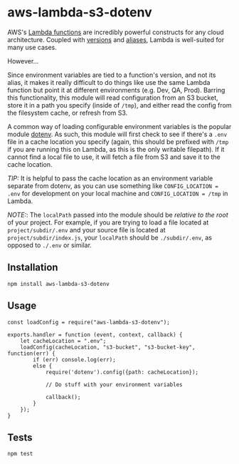aws-lambda-s3-dotenv
====================

AWS's [Lambda functions](https://aws.amazon.com/lambda/) are incredibly powerful constructs for any cloud architecture. Coupled with [versions](https://docs.aws.amazon.com/lambda/latest/dg/versioning-intro.html) and [aliases](https://docs.aws.amazon.com/lambda/latest/dg/aliases-intro.html), Lambda is well-suited for many use cases.

However...

Since environment variables are tied to a function's version, and not its alias, it makes it really difficult to do things like use the same Lambda function but point it at different environments (e.g. Dev, QA, Prod). Barring this functionality, this module will read configuration from an S3 bucket, store it in a path you specify (inside of `/tmp`), and either read the config from the filesystem cache, or refresh from S3.

A common way of loading configurable environment variables is the popular module [dotenv](https://github.com/motdotla/dotenv). As such, this module will first check to see if there's a `.env` file in a cache location you specify (again, this should be prefixed with `/tmp` if you are running this on Lambda, as this is the only writable filepath). If it cannot find a local file to use, it will fetch a file from S3 and save it to the cache location.

*TIP:* It is helpful to pass the cache location as an environment variable separate from dotenv, as you can use something like `CONFIG_LOCATION = .env` for development on your local machine and `CONFIG_LOCATION = /tmp` in Lambda.

*NOTE:*: The `localPath` passed into the module should be _relative to the root_ of your project. For example, if you are trying to load a file located at `project/subdir/.env` and your source file is located at `project/subdir/index.js`, your `localPath` should be `./subdir/.env`, as opposed to `./.env` or similar.

## Installation
`npm install aws-lambda-s3-dotenv`

## Usage
```
const loadConfig = require("aws-lambda-s3-dotenv");

exports.handler = function (event, context, callback) {
    let cacheLocation = ".env";
    loadConfig(cacheLocation, "s3-bucket", "s3-bucket-key", function(err) {
        if (err) console.log(err);
        else {
            require('dotenv').config({path: cacheLocation});

            // Do stuff with your environment variables
            
            callback();
        }
    });
}
```

## Tests
`npm test`
